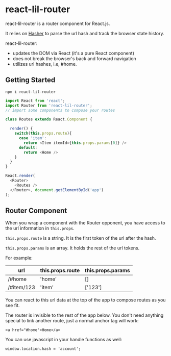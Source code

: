 # react-lil-router

react-lil-router is a router component for React.js. 

It relies on [Hasher](https://github.com/millermedeiros/hasher/) to parse the url hash and track the browser state history.

react-lil-router:

* updates the DOM via React (it's a pure React component)
* does not break the browser's back and forward navigation
* utilizes url hashes, i.e, #home.

## Getting Started

```
npm i react-lil-router

```

```javascript
import React from 'react';
import Router from 'react-lil-router';
// import some components to compose your routes

class Routes extends React.Component {

  render() {
    switch(this.props.route){
      case 'item':
        return <Item itemId={this.props.params[0]} />
      default:
        return <Home />
    }
  }
}

React.render(
  <Router>
    <Routes />
  </Router>, document.getElementById('app')
);

```
## Router Component

When you wrap a component with the Router opponent, you have access to the url information in `this.props`.

`this.props.route` is a string. It is the first token of the url after the hash.

`this.props.params` is an array. It holds the rest of the url tokens.

For example:

| url  | this.props.route | this.props.params |
| ------------- | ------------- | ------------- |
| /#home  | 'home'  | [] |
| /#item/123  | 'item'  | ['123'] |


You can react to this url data at the top of the app to compose routes as you see fit.

The router is invisible to the rest of the app below. You don't need anything special to link another route, just a normal anchor tag will work:

```
<a href="#home'>Home</a>

```

You can use javascript in your handle functions as well:

```
window.location.hash = 'account';

```

